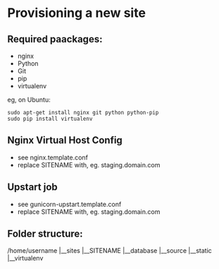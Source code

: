 Provisioning a new site
=======================

## Required paackages:

* nginx
* Python
* Git
* pip
* virtualenv

eg, on Ubuntu:

	sudo apt-get install nginx git python python-pip
	sudo pip install virtualenv

## Nginx Virtual Host Config

* see nginx.template.conf
* replace SITENAME with, eg. staging.domain.com

## Upstart job

* see gunicorn-upstart.template.conf
* replace SITENAME with, eg. staging.domain.com

## Folder structure: 

/home/username
|__sites
   |__SITENAME
	|__database
	|__source
	|__static
	|__virtualenv 

